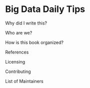 # Big Data Daily Tips

Why did I write this?

Who are we?

How is this book organized?

References

Licensing

Contributing

List of Maintainers
